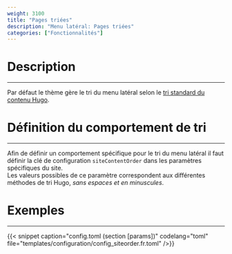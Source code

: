 ```yaml
---
weight: 3100
title: "Pages triées"
description: "Menu latéral: Pages triées"
categories: ["Fonctionnalités"]
---
```


# Description
---

Par défaut le thème gère le tri du menu latéral selon le [tri standard du contenu Hugo](https://gohugo.io/templates/lists/#order-content).

# Définition du comportement de tri
---

Afin de définir un comportement spécifique pour le tri du menu latéral il faut définir la clé de configuration `siteContentOrder` dans les paramètres spécifiques du site.  
Les valeurs possibles de ce paramètre correspondent aux différentes méthodes de tri Hugo, *sans espaces et en minuscules*.

# Exemples
---

{{< snippet
    caption="config.toml (section [params])"
    codelang="toml"
    file="templates/configuration/config_siteorder.fr.toml"
/>}}
